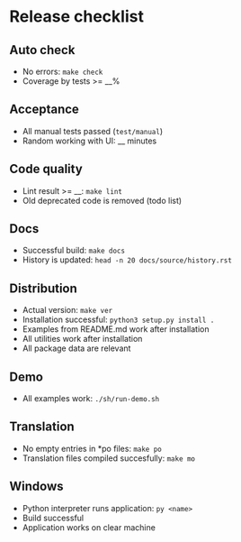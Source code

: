 # Release checklist

## Auto check

* No errors: `make check`
* Coverage by tests >= __%

## Acceptance

* All manual tests passed (`test/manual`)
* Random working with UI: __ minutes

## Code quality

* Lint result >= __: `make lint`
* Old deprecated code is removed (todo list)

## Docs

* Successful build: `make docs`
* History is updated: `head -n 20 docs/source/history.rst`

## Distribution

* Actual version: `make ver`
* Installation successful: `python3 setup.py install .`
* Examples from README.md work after installation
* All utilities work after installation
* All package data are relevant

## Demo

* All examples work: `./sh/run-demo.sh`

## Translation

* No empty entries in *po files: `make po`
* Translation files compiled succesfully: `make mo`

## Windows

* Python interpreter runs application: `py <name>`
* Build successful
* Application works on clear machine
